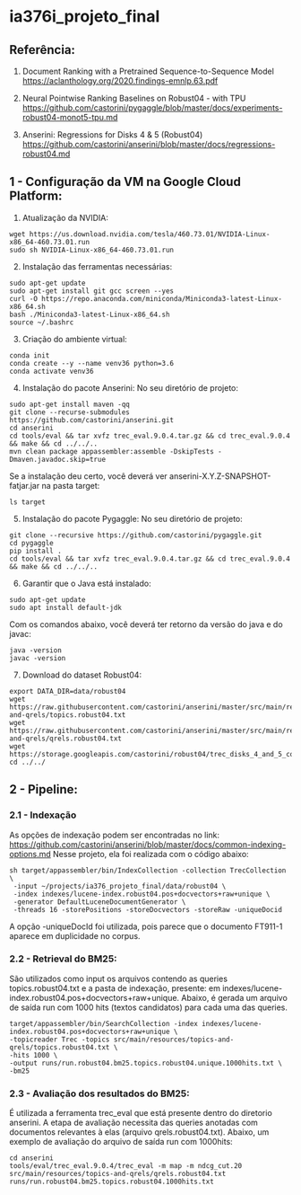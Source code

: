 # ia376i_projeto_final

## Referência:

1) Document Ranking with a Pretrained Sequence-to-Sequence Model
https://aclanthology.org/2020.findings-emnlp.63.pdf

3) Neural Pointwise Ranking Baselines on Robust04 - with TPU
https://github.com/castorini/pygaggle/blob/master/docs/experiments-robust04-monot5-tpu.md

3) Anserini: Regressions for Disks 4 & 5 (Robust04)
https://github.com/castorini/anserini/blob/master/docs/regressions-robust04.md

## 1 - Configuração da VM na Google Cloud Platform:

1) Atualização da NVIDIA:
```
wget https://us.download.nvidia.com/tesla/460.73.01/NVIDIA-Linux-x86_64-460.73.01.run
sudo sh NVIDIA-Linux-x86_64-460.73.01.run
```
2) Instalação das ferramentas necessárias:
```
sudo apt-get update
sudo apt-get install git gcc screen --yes
curl -O https://repo.anaconda.com/miniconda/Miniconda3-latest-Linux-x86_64.sh
bash ./Miniconda3-latest-Linux-x86_64.sh
source ~/.bashrc
```
3) Criação do ambiente virtual:
```
conda init
conda create --y --name venv36 python=3.6
conda activate venv36
```
4) Instalação do pacote Anserini:
No seu diretório de projeto:
```
sudo apt-get install maven -qq
git clone --recurse-submodules https://github.com/castorini/anserini.git
cd anserini
cd tools/eval && tar xvfz trec_eval.9.0.4.tar.gz && cd trec_eval.9.0.4 && make && cd ../../..
mvn clean package appassembler:assemble -DskipTests -Dmaven.javadoc.skip=true
```
Se a instalação deu certo, você deverá ver anserini-X.Y.Z-SNAPSHOT-fatjar.jar na pasta target:
```
ls target
```
5) Instalação do pacote Pygaggle:
No seu diretório de projeto:
```
git clone --recursive https://github.com/castorini/pygaggle.git
cd pygaggle
pip install .
cd tools/eval && tar xvfz trec_eval.9.0.4.tar.gz && cd trec_eval.9.0.4 && make && cd ../../..
```
6) Garantir que o Java está instalado:
```
sudo apt-get update
sudo apt install default-jdk
```
Com os comandos abaixo, você deverá ter retorno da versão do java e do javac:
```
java -version
javac -version
```
7) Download do dataset Robust04:
```
export DATA_DIR=data/robust04
wget https://raw.githubusercontent.com/castorini/anserini/master/src/main/resources/topics-and-qrels/topics.robust04.txt
wget https://raw.githubusercontent.com/castorini/anserini/master/src/main/resources/topics-and-qrels/qrels.robust04.txt
wget https://storage.googleapis.com/castorini/robust04/trec_disks_4_and_5_concat.txt
cd ../../
```
## 2 - Pipeline:
### 2.1 - Indexação
As opções de indexação podem ser encontradas no link: https://github.com/castorini/anserini/blob/master/docs/common-indexing-options.md
Nesse projeto, ela foi realizada com o código abaixo:
```
sh target/appassembler/bin/IndexCollection -collection TrecCollection \
 -input ~/projects/ia376_projeto_final/data/robust04 \
 -index indexes/lucene-index.robust04.pos+docvectors+raw+unique \
 -generator DefaultLuceneDocumentGenerator \
 -threads 16 -storePositions -storeDocvectors -storeRaw -uniqueDocid
```
A opção -uniqueDocId foi utilizada, pois parece que o documento FT911-1 aparece em duplicidade no corpus.

### 2.2 - Retrieval do BM25:
São utilizados como input os arquivos contendo as queries topics.robust04.txt e a pasta de indexação, presente: em indexes/lucene-index.robust04.pos+docvectors+raw+unique.
Abaixo, é gerada um arquivo de saída run com 1000 hits (textos candidatos) para cada uma das queries.
```
target/appassembler/bin/SearchCollection -index indexes/lucene-index.robust04.pos+docvectors+raw+unique \
-topicreader Trec -topics src/main/resources/topics-and-qrels/topics.robust04.txt \
-hits 1000 \
-output runs/run.robust04.bm25.topics.robust04.unique.1000hits.txt \
-bm25
```
### 2.3 - Avaliação dos resultados do BM25:
É utilizada a ferramenta trec_eval que está presente dentro do diretorio anserini. A etapa de avaliação necessita das queries anotadas com documentos relevantes à elas (arquivo qrels.robust04.txt).
Abaixo, um exemplo de avaliação do arquivo de saída run com 1000hits:
```
cd anserini
tools/eval/trec_eval.9.0.4/trec_eval -m map -m ndcg_cut.20 src/main/resources/topics-and-qrels/qrels.robust04.txt runs/run.robust04.bm25.topics.robust04.1000hits.txt
```



